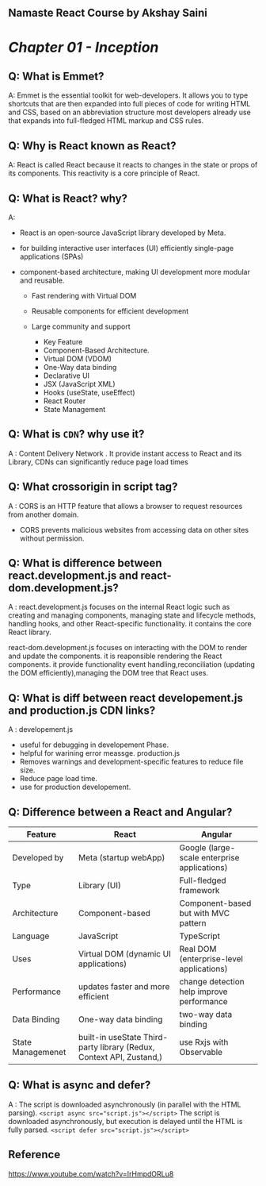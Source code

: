 
## Namaste React Course by Akshay Saini
# _Chapter 01 - Inception_

## Q: What is Emmet?
A: Emmet is the essential toolkit for web-developers. It allows you to type shortcuts that are then expanded into full pieces of code for writing HTML and CSS, based on an abbreviation structure most developers already use that expands into full-fledged HTML markup and CSS rules.


## Q: Why is React known as React?
A: React is called React because it reacts to changes in the state or props of its components. This reactivity is a core principle of React.


## Q: What is React? why?
A: 
- React is an open-source JavaScript library developed by Meta.
-  for building interactive user interfaces (UI) efficiently single-page applications (SPAs)
- component-based architecture, making UI development more modular and reusable.

    - Fast rendering with Virtual DOM
    - Reusable components for efficient development
    - Large community and support 

        - Key Feature
        - Component-Based Architecture.
        - Virtual DOM (VDOM)
        - One-Way data binding
        - Declarative UI
        - JSX (JavaScript XML)
        - Hooks (useState, useEffect)
        - React Router
        - State Management


## Q: What is `CDN`? why use it?
A : Content Delivery Network . It provide instant access to React and its Library, CDNs can significantly reduce page load times


## Q: What crossorigin in script tag?
A : CORS is an HTTP feature that allows a browser to request resources from another domain.
 - CORS prevents malicious websites from accessing data on other sites without permission. 



## Q: What is difference between react.development.js and react-dom.development.js?
A : react.development.js focuses on the internal React logic such as creating and managing components, managing state and lifecycle methods, handling hooks, and other React-specific functionality. it contains the core React library.

react-dom.development.js focuses on interacting with the DOM to render and update the components. it is reaponsible rendering the React components. it provide functionality event handling,reconciliation (updating the DOM efficiently),managing the DOM tree that React uses.


## Q: What is diff between react developement.js  and production.js CDN links?
A : 
developement.js
- useful for debugging in developement Phase.
- helpful for warining error meassge.
production.js
- Removes warnings and development-specific features to reduce file size.
- Reduce page load time.
- use for production developement.



## Q: Difference between a React and Angular?

| Feature | React | Angular |
| --- | --- | --- |
| Developed by |Meta (startup webApp)|Google (large-scale enterprise applications)|
| Type | Library (UI) | Full-fledged framework
| Architecture | Component-based | Component-based but with MVC pattern
| Language | JavaScript | TypeScript
| Uses | Virtual DOM (dynamic UI applications) | Real DOM (enterprise-level applications)
| Performance | updates faster and more efficient |change detection help improve performance
| Data Binding | One-way data binding |  two-way data binding
State Managemenet | built-in useState Third-party library (Redux, Context API, Zustand,) | use Rxjs with Observable 

## Q:  What is async and defer? 
A :  The script is downloaded asynchronously (in parallel with the HTML parsing).
    `<script async src="script.js"></script>`
    The script is downloaded asynchronously, but execution is delayed until the HTML is fully parsed.
    `<script defer src="script.js"></script>`


## Reference

https://www.youtube.com/watch?v=IrHmpdORLu8